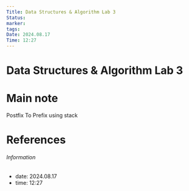 ```yaml
---
Title: Data Structures & Algorithm Lab 3
Status: 
marker: 
tags: 
Date: 2024.08.17
Time: 12:27
---
```

# Data Structures & Algorithm Lab 3

# Main note

Postfix To Prefix using stack


# References


###### Information
- date: 2024.08.17
- time: 12:27